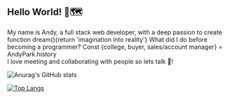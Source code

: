Hello World! 👋🗺️
---
My name is Andy, a full stack web developer, with a deep passion to create function dream(){return 'imagination into reality'}
What did I do before becoming a programmer? Const {college, buyer, sales/account manager} = AndyPark.history                           
I love meeting and collaborating with people so lets talk 🤝!


![Anurag's GitHub stats](https://github-readme-stats.vercel.app/api?username=AndyPark20&hide=stars,contribs,prs)

[![Top Langs](https://github-readme-stats.vercel.app/api/top-langs/?username=AndyPark20&layout=compact)](https://github.com/anuraghazra/github-readme-stats)









